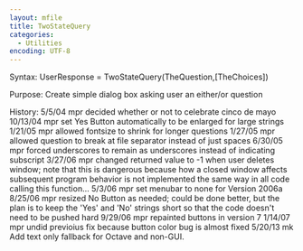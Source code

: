 ```yaml
---
layout: mfile
title: TwoStateQuery
categories:
  - Utilities
encoding: UTF-8
---
```


 Syntax: UserResponse = TwoStateQuery(TheQuestion,[TheChoices])

 Purpose: Create simple dialog box asking user an either/or question

 History: 5/5/04        mpr     decided whether or not to celebrate cinco de mayo
                     10/13/04   mpr     set Yes Button automatically to be enlarged for large
                           strings
                        1/21/05 mpr     allowed fontsize to shrink for longer questions
                      1/27/05   mpr     allowed question to break at file separator instead of
                           just spaces
                        6/30/05 mpr     forced underscores to remain as underscores instead of
                           indicating subscript
                        3/27/06 mpr     changed returned value to -1 when user deletes window;
                           note that this is dangerous because how a closed
                           window affects subsequent program behavior is not
                           implemented the same way in all code calling this
                           function...
           5/3/06  mpr   set menubar to none for Version 2006a
           8/25/06 mpr   resized No Button as needed; could be done better, but
                           the plan is to keep the 'Yes' and 'No' strings short
                           so that the code doesn't need to be pushed hard
           9/29/06 mpr   repainted buttons in version 7
           1/14/07 mpr   undid previoius fix because button color bug is almost
                             fixed
          5/20/13    mk Add text only fallback for Octave and non-GUI.